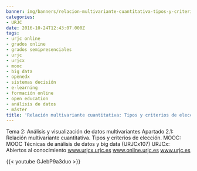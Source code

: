 ```yaml
---
banner: img/banners/relacion-multivariante-cuantitativa-tipos-y-criterios-de-eleccion-urjcx.jpg
categories:
- URJC
date: 2016-10-24T12:43:07.000Z
tags:
- urjc online
- grados online
- grados semipresenciales
- urjc
- urjcx
- mooc
- big data
- openedx
- sistemas decisión
- e-learning
- formación online
- open education
- análisis de datos
- máster
title: 'Relación multivariante cuantitativa: Tipos y criterios de elección (URJCx)'
---
```


Tema 2: Análisis y visualización de datos multivariantes
Apartado 2.1: Relación multivariante cuantitativa. Tipos y criterios de elección.
MOOC: MOOC Técnicas de análisis de datos y big data (URJCx107)
URJCx: Abiertos al conocimiento
www.urjcx.urjc.es
www.online.urjc.es
www.urjc.es

{{< youtube GJebP9a3duo >}}
